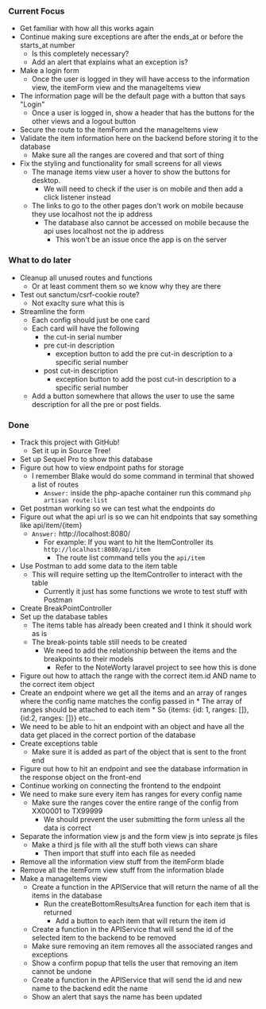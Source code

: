### Current Focus
* Get familiar with how all this works again
* Continue making sure exceptions are after the ends_at or before the starts_at number
    * Is this completely necessary?
    * Add an alert that explains what an exception is?
* Make a login form
    * Once the user is logged in they will have access to the information view, the itemForm view and the manageItems view
* The information page will be the default page with a button that says "Login"
    * Once a user is logged in, show a header that has the buttons for the other views and a logout button
* Secure the route to the itemForm and the manageItems view
* Validate the item information here on the backend before storing it to the database
    * Make sure all the ranges are covered and that sort of thing
* Fix the styling and functionality for small screens for all views
    * The manage items view user a hover to show the buttons for desktop.
        * We will need to check if the user is on mobile and then add a click listener instead
    * The links to go to the other pages don't work on mobile because they use localhost not the ip address
        * The database also cannot be accessed on mobile because the api uses localhost not the ip address
            * This won't be an issue once the app is on the server

### What to do later
* Cleanup all unused routes and functions
    * Or at least comment them so we know why they are there
* Test out sanctum/csrf-cookie route?
    * Not exaclty sure what this is
* Streamline the form
    * Each config should just be one card 
    * Each card will have the following
        * the cut-in serial number
        * pre cut-in description
            * exception button to add the pre cut-in description to a specific serial number
        * post cut-in description
            * exception button to add the post cut-in description to a specific serial number
    * Add a button somewhere that allows the user to use the same description for all the pre or post fields.

### Done
* Track this project with GitHub!
    * Set it up in Source Tree!
* Set up Sequel Pro to show this database
* Figure out how to view endpoint paths for storage
    * I remember Blake would do some command in terminal that showed a list of routes
        * `Answer:` inside the php-apache container run this command `php artisan route:list`
* Get postman working so we can test what the endpoints do
* Figure out what the api url is so we can hit endpoints that say something like api/item/{item}
    * `Answer:` http://localhost:8080/
        * For example: If you want to hit the ItemController its `http://localhost:8080/api/item`
            * The route list command tells you the `api/item` 
* Use Postman to add some data to the item table
    * This will require setting up the ItemController to interact with the table
        * Currently it just has some functions we wrote to test stuff with Postman
* Create BreakPointController
* Set up the database tables
    * The items table has already been created and I think it should work as is
    * The break-points table still needs to be created
        * We need to add the relationship between the items and the breakpoints to their models
            * Refer to the NoteWorty laravel project to see how this is done
* Figure out how to attach the range with the correct item.id AND name to the correct item object
* Create an endpoint where we get all the items and an array of ranges where the config name matches the config passed in
        * The array of ranges should be attached to each item
            * So {items: {id: 1, ranges: []}, {id:2, ranges: []}} etc...
* We need to be able to hit an endpoint with an object and have all the data get placed in the correct portion of the database
* Create exceptions table
    * Make sure it is added as part of the object that is sent to the front end
* Figure out how to hit an endpoint and see the database information in the response object on the front-end
* Continue working on connecting the frontend to the endpoint
* We need to make sure every item has ranges for every config name
    * Make sure the ranges cover the entire range of the config from XX00001 to TX99999
        * We should prevent the user submitting the form unless all the data is correct
* Separate the information view js and the form view js into seprate js files
    * Make a third js file with all the stuff both views can share
        * Then import that stuff into each file as needed
* Remove all the information view stuff from the itemForm blade
* Remove all the itemForm view stuff from the information blade
* Make a manageItems view
    * Create a function in the APIService that will return the name of all the items in the database
        * Run the createBottomResultsArea function for each item that is returned
            * Add a button to each item that will return the item id
    * Create a function in the APIService that will send the id of the selected item to the backend to be removed
    * Make sure removing an item removes all the associated ranges and exceptions
    * Show a confirm popup that tells the user that removing an item cannot be undone
    * Create a function in the APIService that will send the id and new name to the backend edit the name
    * Show an alert that says the name has been updated
